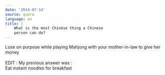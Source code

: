 ```yaml
---
date: '2014-07-14'
source: quora
language: en
title: |
    What is the most Chinese thing a Chinese
    person can do?
---
```


Lose on purpose while playing Mahjong with your mother-in-law to give
her money\
\
EDIT : My previous answer was :\
Eat instant noodles for breakfast
